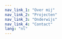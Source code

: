```yaml
---
nav_link_1: "Over mij"
nav_link_2: "Projecten"
nav_link_3: "Onderwijs"
nav_link_4: "Contact"
lang: "nl"
---
```

